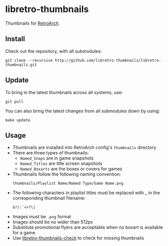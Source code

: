 # libretro-thumbnails

Thumbnails for [RetroArch](http://retroarch.com).

## Install

Check out the repository, with all submodules:

```
git clone --recursive http://github.com/libretro-thumbnails/libretro-thumbnails.git
```

## Update

To bring in the latest thumbnails across all systems, use:

```
git pull
```

You can also bring the latest changes from all submodules down by using:

```
make update
```

## Usage

- Thumbnails are installed into RetroArch config's `thumbnails` directory
- There are three types of thumbnails:
  - `Named_Snaps` are in game snapshots
  - `Named_Titles` are title screen snapshots
  - `Named_Boxarts` are the boxes or covers for games
- Thumbnails follow the following naming convention:
    ```
    thumbnails/Playlist Name/Named Type/Game Name.png
    ```
- The following characters in playlist titles must be replaced with _ in the corresponding thumbnail filename:
    ```
    &*/:`<>?\|
    ```
- Images must be `.png` format
- Images should be no wider than 512px
- Substitute promotional flyers are acceptable when no boxart is available for a game
- Use [libretro-thumbnails-check](https://github.com/RobLoach/libretro-thumbnails-check) to check for missing thumbnails
